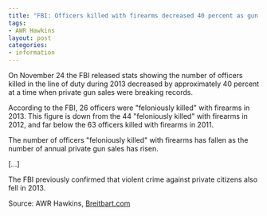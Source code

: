 ```yaml
---
title: "FBI: Officers killed with firearms decreased 40 percent as gun sales soared in 2013"
tags:
- AWR Hawkins
layout: post
categories:
- information
---
```


On November 24 the FBI released stats showing the number of officers killed in the line of duty during 2013 decreased by approximately 40 percent at a time when private gun sales were breaking records.

According to the FBI, 26 officers were "feloniously killed" with firearms in 2013. This figure is down from the 44 "feloniously killed" with firearms in 2012, and far below the 63 officers killed with firearms in 2011.

The number of officers "feloniously killed" with firearms has fallen as the number of annual private gun sales has risen.

\[...\]

The FBI previously confirmed that violent crime against private citizens also fell in 2013.

Source: AWR Hawkins, [Breitbart.com](https://www.breitbart.com/politics/2014/11/24/fbi-officers-killed-with-firearms-decreased-40-percent-as-gun-sales-soared-in-2013/)

